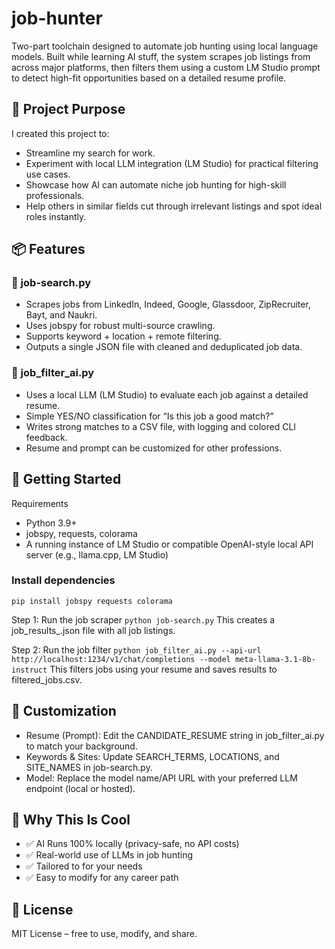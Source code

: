 # job-hunter
Two-part toolchain designed to automate job hunting using local language models. Built while learning AI stuff, the system scrapes job listings from across major platforms, then filters them using a custom LM Studio prompt to detect high-fit opportunities based on a detailed resume profile.


## 💼 Project Purpose
I created this project to:
- Streamline my search for work.
- Experiment with local LLM integration (LM Studio) for practical filtering use cases.
- Showcase how AI can automate niche job hunting for high-skill professionals.
- Help others in similar fields cut through irrelevant listings and spot ideal roles instantly.

## 📦 Features
### 🔎 job-search.py
- Scrapes jobs from LinkedIn, Indeed, Google, Glassdoor, ZipRecruiter, Bayt, and Naukri.
- Uses jobspy for robust multi-source crawling.
- Supports keyword + location + remote filtering.
- Outputs a single JSON file with cleaned and deduplicated job data.

### 🧠 job_filter_ai.py
- Uses a local LLM (LM Studio) to evaluate each job against a detailed resume.
- Simple YES/NO classification for “Is this job a good match?”
- Writes strong matches to a CSV file, with logging and colored CLI feedback.
- Resume and prompt can be customized for other professions.

## 🚀 Getting Started
Requirements
- Python 3.9+
- jobspy, requests, colorama
- A running instance of LM Studio or compatible OpenAI-style local API server (e.g., llama.cpp, LM Studio)

### Install dependencies
```pip install jobspy requests colorama```

Step 1: Run the job scraper
```python job-search.py```
This creates a job_results_<date>.json file with all job listings.

Step 2: Run the job filter
```python job_filter_ai.py --api-url http://localhost:1234/v1/chat/completions --model meta-llama-3.1-8b-instruct```
This filters jobs using your resume and saves results to filtered_jobs.csv.

## 🧬 Customization
- Resume (Prompt): Edit the CANDIDATE_RESUME string in job_filter_ai.py to match your background.
- Keywords & Sites: Update SEARCH_TERMS, LOCATIONS, and SITE_NAMES in job-search.py.
- Model: Replace the model name/API URL with your preferred LLM endpoint (local or hosted).


## 🧠 Why This Is Cool
- ✅ AI Runs 100% locally (privacy-safe, no API costs)
- ✅ Real-world use of LLMs in job hunting
- ✅ Tailored to for your needs
- ✅ Easy to modify for any career path

## 📄 License
MIT License – free to use, modify, and share.


